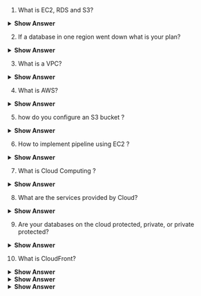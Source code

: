 1. What is EC2, RDS and S3?


<details><summary><b>Show Answer</b></summary>

<blockquote>

These are the Services provided by AWS.

**EC2:** EC2 stands for Elastic cloud compute, EC2 instance is a virtual machine provided by AWS for compute.

**RDS:** RDS stands for Relational Database System. It is used to host SQL databases like MySQL, PostgreSQL, and Oracle SQL etc.

**S3:** S3 stands for Simple Storage Service. It is an object storing service.

</blockquote>

</details>



2. If a database in one region went down what is your plan? 

<details><summary><b>Show Answer</b></summary>

<blockquote>

When a DB Instance is created for production, Multi-AZ(Multiple Availability Zone) option is opted. So, even when the primary database goes down in one zone, AWS will automatically fallback to the backup replica created in another zone. Region are and wildely spread grographic locations and Availability Zones are distinct regions in Regions. Its highly Impropable that the entire region goes down at once, normally a specific Availability zone goes down and the fallback zone is available.

</blockquote>

</details>


3. What is a VPC? 
   
<details><summary><b>Show Answer</b></summary>

<blockquote>

Virtual Private Network (VPC) is used to lauch the AWS resources in an isolated  virtual network. It is similar to the traditional network in a data center. Every VPC can contain subnests. subnets are specific to the availability zone. subnets are nothing but a range of ip addresses in the VPC.



</blockquote>

</details>

4. What is AWS?

<details><summary><b>Show Answer</b></summary>

<blockquote>

AWS (Amazon Web Services) is a cloud computing platform offered by Amazon. It provides a wide range of services such as computing power, storage, database, analytics, machine learning, and more, all of which can be accessed over the internet. 



</blockquote>

</details>

5. how do you configure an S3 bucket ?

<details><summary><b>Show Answer</b></summary>

<blockquote>

S3(Simple Storage Service) contains resources like buckets and objects.

Bucket: A container of objects.
Object: A file and any metadata that describes the files.

The following steps are used to configure the bucket:

1. Login to the AWS Management Console and navigate to the S3 service.
2. Click the "Create bucket" button to create a new bucket.
3. Choose a globally unique name for your bucket.
4. Select a region where you want to create your bucket.
5. Choose the properties that you want to apply to your bucket, such as versioning, encryption, logging, and so on.
6. Set the permissions that control who can access your bucket and the objects stored in it.
7. Review your settings and create your bucket.



</blockquote>

</details>

6. How to implement pipeline using EC2 ?

<details><summary><b>Show Answer</b></summary>

<blockquote>

Steps to implement the pipeline in EC2:

1. A CI/CD pipeline can be setup using the GitHub and Jenkins in EC2.

- Create an EC2 Instance
- Install Git, Jenkins and Docker in EC2
- Create a jenkins account and create a job.
- Create a webhook in GitHub for the jenkins in EC2.
- Create a jenkinsfile with stages to implement the CI/CD pipeline


Other options include:
1. CodeBuild, CodeDeploy and CodePipeline can be used to build a CI/CD pipeline for projects hosted in EC2.
2. Even Github actions and GitLabs CI/CD can be used to setup the CI/CD pipeline.



</blockquote>

</details>

7. What is Cloud Computing ?

<details><summary><b>Show Answer</b></summary>

<blockquote>





</blockquote>

</details>

8. What are the services provided by Cloud?

<details><summary><b>Show Answer</b></summary>

<blockquote>



</blockquote>

</details>

9. Are your databases on the cloud protected, private, or private protected? 

<details><summary><b>Show Answer</b></summary>

<blockquote>



</blockquote>

</details>

10. What is CloudFront?

<details><summary><b>Show Answer</b></summary>

<blockquote>

</blockquote>

</details>

<details><summary><b>Show Answer</b></summary>

<blockquote>

</blockquote>

</details>

<details><summary><b>Show Answer</b></summary>

<blockquote>

</blockquote>

</details>
